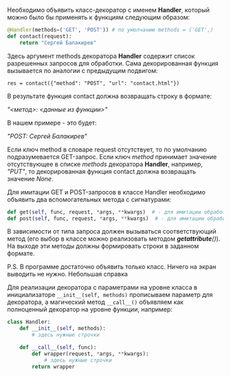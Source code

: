 Необходимо объявить класс-декоратор с именем **Handler**, который можно было бы применять к функциям следующим образом:

```python
@Handler(methods=('GET', 'POST')) # по умолчанию methods = ('GET',)
def contact(request):
    return "Сергей Балакирев"
```

Здесь аргумент methods декоратора **Handler** содержит список разрешенных запросов для обработки. Сама декорированная функция вызывается по аналогии с предыдущим подвигом:

`res = contact({"method": "POST", "url": "contact.html"})`

В результате функция contact должна возвращать строку в формате:

_"<метод>: <данные из функции>"_

В нашем примере - это будет:

_"POST: Сергей Балакирев"_

Если ключ method в словаре request отсутствует, то по умолчанию подразумевается GET-запрос. Если ключ _method_ принимает значение отсутствующее в списке _methods_ декоратора **Handler**, например, _"PUT"_, то декорированная функция contact должна возвращать значение _None_.

Для имитации GET и POST-запросов в классе Handler необходимо объявить два вспомогательных метода с сигнатурами:

```python
def get(self, func, request, *args, **kwargs)  # - для имитации обработки GET-запроса
def post(self, func, request, *args, **kwargs)  # - для имитации обработки POST-запроса
```

В зависимости от типа запроса должен вызываться соответствующий метод (его выбор в классе можно реализовать методом ___getattribute__()_). На выходе эти методы должны формировать строки в заданном формате.

P.S. В программе достаточно объявить только класс. Ничего на экран выводить не нужно.
Небольшая справка

Для реализации декоратора с параметрами на уровне класса в инициализаторе `__init__(self, methods)` прописываем параметр для декоратора, а магический метод `__call__()` объявляем как полноценный декоратор на уровне функции, например:

```python
class Handler:
    def __init__(self, methods):
        # здесь нужные строчки

    def __call__(self, func):
        def wrapper(request, *args, **kwargs):
            # здесь нужные строчки
        return wrapper
```